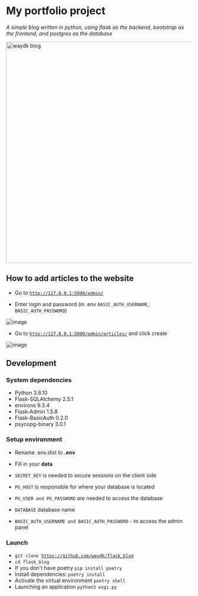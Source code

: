 # My portfolio project
*A simple blog written in python, using flask as the backend, bootstrap as the frontend, and postgres as the database*

<img src="https://user-images.githubusercontent.com/77948380/136917444-15b689ea-18c0-4a40-a4b3-6ea68cfa01a2.png" alt="waydk blog" width=600px>

## How to add articles to the website
* Go to <code>http://127.0.0.1:5000/admin/</code>

* Enter login and password (in .env <code>BASIC_AUTH_USERNAME</code>, <code>BASIC_AUTH_PASSWORD</code>)

![image](https://user-images.githubusercontent.com/77948380/137711539-6c5bed9b-383c-455a-bbd6-10dd034d5355.png)

* Go to <code>http://127.0.0.1:5000/admin/articles/</code> and click create

![image](https://user-images.githubusercontent.com/77948380/137712234-51e7ba9f-9c7a-4d70-9e75-0eeed1994448.png)


## Development
### System dependencies
* Python 3.8.10
* Flask-SQLAlchemy 2.5.1
* environs 9.3.4
* Flask-Admin 1.5.8
* Flask-BasicAuth 0.2.0
* psycopg-binary 3.0.1

### Setup environment
* Rename .env.dist to <b>.env</b>
* Fill in your <b>data</b>
* <code>SECRET_KEY</code> is needed to secure sessions on the client side

* <code>PG_HOST</code> is responsible for where your database is located
* <code>PG_USER and PG_PASSWORD</code> are needed to access the database
* <code>DATABASE</code> database name
* <code>BASIC_AUTH_USERNAME and BASIC_AUTH_PASSWORD</code> - to access the admin panel

### Launch
* <code>git clone https://github.com/waydk/flask_blog</code>
* <code>cd flask_blog</code>
* If you don't have poetry <code>pip install poetry</code>
* Install dependencies: <code>poetry install</code>
* Activate the virtual environment <code>poetry shell</code>
* Launching an application <code>python3 wsgi.py</code>
